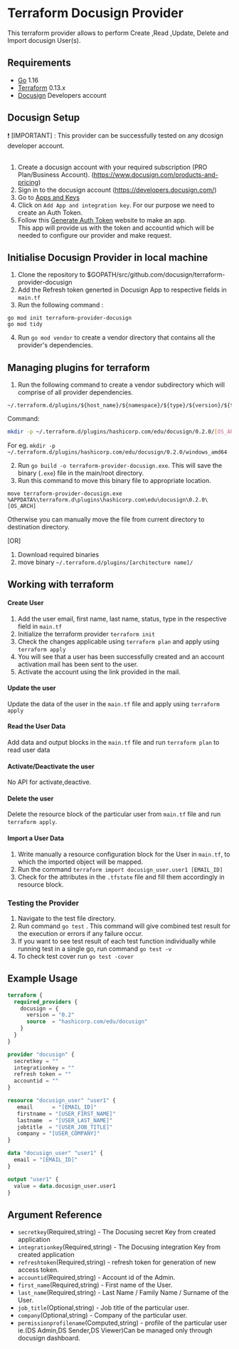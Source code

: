 # Terraform Docusign Provider

This terraform provider allows to perform Create ,Read ,Update, Delete and Import docusign User(s). 


## Requirements

* [Go](https://golang.org/doc/install) 1.16 <br>
* [Terraform](https://www.terraform.io/downloads.html) 0.13.x <br/>
* [Docusign](https://developers.docusign.com/) Developers account 


## Docusign Setup
 :heavy_exclamation_mark:  [IMPORTANT] : This provider can be successfully tested on any dcosign developer account. <br><br>

1. Create a docusign account with your required subscription (PRO Plan/Business Account). (https://www.docusign.com/products-and-pricing)<br>
2. Sign in to the docusign account (https://developers.docusign.com/)<br>
3. Go to [Apps and Keys](https://admindemo.docusign.com/apps-and-keys)<br>
4. Click on `Add App and integration key`. For our purpose we need to create an Auth Token. <br>
5. Follow this [Generate Auth Token](https://developers.docusign.com/platform/auth/authcode/authcode-get-token/) website to make an app. <br>
This app will provide us with the token and accountid which will be needed to configure our provider and make request. <br>


## Initialise Docusign Provider in local machine 
1. Clone the repository  to $GOPATH/src/github.com/docusign/terraform-provider-docusign <br>
2. Add the Refresh token generted in  Docusign App to respective fields in `main.tf` <br>
3. Run the following command :
 ```golang
go mod init terraform-provider-docusign
go mod tidy
```
4. Run `go mod vendor` to create a vendor directory that contains all the provider's dependencies. <br>

## Managing plugins for terraform
1. Run the following command to create a vendor subdirectory which will comprise of  all provider dependencies. <br>
```
~/.terraform.d/plugins/${host_name}/${namespace}/${type}/${version}/${target}
``` 
Command: 
```bash
mkdir -p ~/.terraform.d/plugins/hashicorp.com/edu/docusign/0.2.0/[OS_ARCH]
```
For eg. `mkdir -p ~/.terraform.d/plugins/hashicorp.com/edu/docusign/0.2.0/windows_amd64`<br>

2. Run `go build -o terraform-provider-docusign.exe`. This will save the binary (`.exe`) file in the main/root directory. <br>
3. Run this command to move this binary file to appropriate location.
 ```
 move terraform-provider-docusign.exe %APPDATA%\terraform.d\plugins\hashicorp.com\edu\docusign\0.2.0\[OS_ARCH]
 ``` 
Otherwise you can manually move the file from current directory to destination directory.<br>


[OR]

1. Download required binaries <br>
2. move binary `~/.terraform.d/plugins/[architecture name]/`


## Working with terraform

#### Create User
1. Add the user email, first name, last name, status, type in the respective field in `main.tf`
2. Initialize the terraform provider `terraform init`
3. Check the changes applicable using `terraform plan` and apply using `terraform apply`
4. You will see that a user has been successfully created and an account activation mail has been sent to the user.
5. Activate the account using the link provided in the mail.

#### Update the user
Update the data of the user in the `main.tf` file and apply using `terraform apply`

#### Read the User Data
Add data and output blocks in the `main.tf` file and run `terraform plan` to read user data

#### Activate/Deactivate the user
No API for activate,deactive.

#### Delete the user
Delete the resource block of the particular user from `main.tf` file and run `terraform apply`.

#### Import a User Data
1. Write manually a resource configuration block for the User in `main.tf`, to which the imported object will be mapped.
2. Run the command `terraform import docusign_user.user1 [EMAIL_ID]`
3. Check for the attributes in the `.tfstate` file and fill them accordingly in resource block.


### Testing the Provider
1. Navigate to the test file directory.
2. Run command `go test` . This command will give combined test result for the execution or errors if any failure occur.
3. If you want to see test result of each test function individually while running test in a single go, run command `go test -v`
4. To check test cover run `go test -cover`


## Example Usage
```terraform
terraform {
  required_providers {
    docusign = {
      version = "0.2"
      source  = "hashicorp.com/edu/docusign"
    }
  }
}

provider "docusign" {
  secretkey = ""
  integrationkey = ""
  refresh token = ""
  accountid = ""
}

resource "docusign_user" "user1" {
   email      = "[EMAIL_ID]"
   firstname = "[USER_FIRST_NAME]"
   lastname  = "[USER_LAST_NAME]"
   jobtitle  = "[USER_JOB_TITLE]"
   company = "[USER_COMPANY]"
}

data "docusign_user" "user1" {
  email = "[EMAIL_ID]"
}

output "user1" {
  value = data.docusign_user.user1
}
```


## Argument Reference

* `secretkey`(Required,string)     - The Docusing secret Key from created application
* `integrationkey`(Required,string)  - The Docusing integration Key from created application
* `refreshtoken`(Required,string)      - refresh token for generation of new access token.
* `accountid`(Required,string)      - Account id of the Admin.
* `first_name`(Required,string) - First name of the User.
* `last_name`(Required,string)  - Last Name / Family Name / Surname of the User.
* `job_title`(Optional,string)         - Job title of the particular user.
* `company`(Optional,string)         - Company of the particular user.
* `permissionprofilename`(Computed,string)  - profile of the particular user ie.(DS Admin,DS Sender,DS Viewer)Can be managed only through docusign dashboard.

